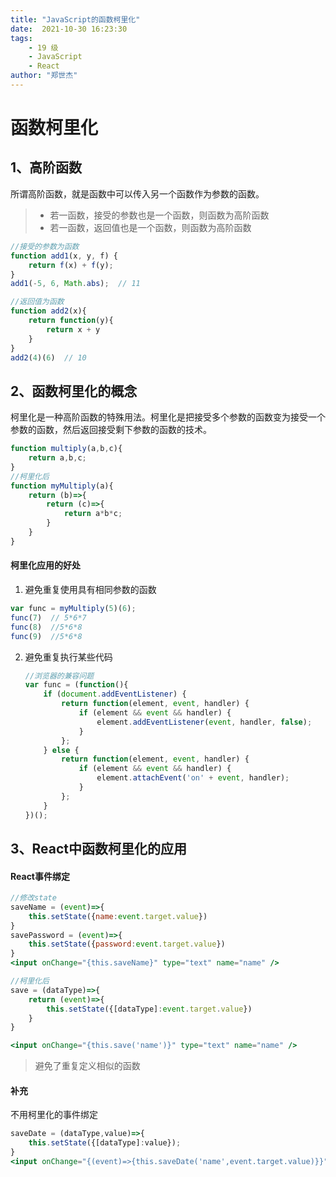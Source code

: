```yaml
---
title: "JavaScript的函数柯里化"
date:  2021-10-30 16:23:30
tags:
	- 19 级
	- JavaScript
	- React
author: "郑世杰"
---
```




# 函数柯里化

## 1、高阶函数

所谓高阶函数，就是函数中可以传入另一个函数作为参数的函数。

> * 若一函数，接受的参数也是一个函数，则函数为高阶函数
> * 若一函数，返回值也是一个函数，则函数为高阶函数

```js
//接受的参数为函数
function add1(x, y, f) {
    return f(x) + f(y);
}
add1(-5, 6, Math.abs);  // 11

//返回值为函数
function add2(x){
    return function(y){
        return x + y
    }
}
add2(4)(6)  // 10
```



## 2、函数柯里化的概念

柯里化是一种高阶函数的特殊用法。柯里化是把接受多个参数的函数变为接受一个参数的函数，然后返回接受剩下参数的函数的技术。

```js
function multiply(a,b,c){
    return a,b,c;
}
//柯里化后
function myMultiply(a){
    return (b)=>{
        return (c)=>{
            return a*b*c;
        }
    }
}
```

#### 柯里化应用的好处

1.  避免重复使用具有相同参数的函数

   ```js
   var func = myMultiply(5)(6);
   func(7)  // 5*6*7
   func(8)  //5*6*8
   func(9)  //5*6*8
   ```

2. 避免重复执行某些代码

   ```js
   //浏览器的兼容问题
   var func = (function(){
       if (document.addEventListener) {
           return function(element, event, handler) {
               if (element && event && handler) {
                   element.addEventListener(event, handler, false);
               }
           };
       } else {
           return function(element, event, handler) {
               if (element && event && handler) {
                   element.attachEvent('on' + event, handler);
               }
           };
       }
   })();
   ```

   

## 3、React中函数柯里化的应用

#### React事件绑定

```jsx
//修改state
saveName = (event)=>{
	this.setState({name:event.target.value})
}
savePassword = (event)=>{
	this.setState({password:event.target.value})
}
<input onChange="{this.saveName}" type="text" name="name" />

//柯里化后
save = (dataType)=>{
    return (event)=>{
        this.setState({[dataType]:event.target.value})
    }
}

<input onChange="{this.save('name')}" type="text" name="name" />
```

> 避免了重复定义相似的函数

#### 补充

不用柯里化的事件绑定

```jsx
saveDate = (dataType,value)=>{
    this.setState({[dataType]:value});
}
<input onChange="{(event)=>{this.saveDate('name',event.target.value)}}" type="text" name="name" />
```

